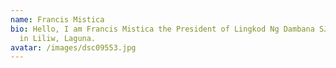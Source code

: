 ```yaml
---
name: Francis Mistica
bio: Hello, I am Francis Mistica the President of Lingkod Ng Dambana SJBP Unit
  in Liliw, Laguna.
avatar: /images/dsc09553.jpg
---
```

